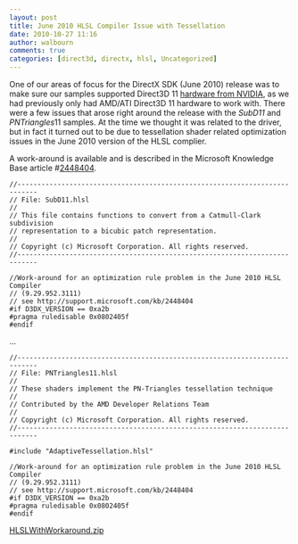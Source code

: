 ```yaml
---
layout: post
title: June 2010 HLSL Compiler Issue with Tessellation
date: 2010-10-27 11:16
author: walbourn
comments: true
categories: [direct3d, directx, hlsl, Uncategorized]
---
```

<p>One of our areas of focus for the DirectX SDK (June 2010) release was to make sure our samples supported Direct3D 11 <a href="http://blogs.msdn.com/b/chuckw/archive/2010/06/10/directx-11-hardware-vendor-differences.aspx" title="DirectX 11 Hardware Vendor Differences">hardware from NVIDIA</a>, as we had previously only had AMD/ATI Direct3D 11 hardware to work with.&nbsp;There were a few issues that arose right around the release with the <em>SubD11</em> and <em>PNTriangles</em>11<em> </em>samples. At the time we thought it was related to the driver, but in fact it turned out to be due to tessellation shader related optimization issues in the June 2010 version of the HLSL complier.</p>
<p>A work-around is available and is described in the Microsoft Knowledge Base article #<a href="http://support.microsoft.com/kb/2448404" title="2448404">2448404</a>.</p>
<p><code>//---------------------------------------------------------------------------<br />// File: SubD11.hlsl<br />//<br />// This file contains functions to convert from a Catmull-Clark subdivision<br />// representation to a bicubic patch representation.<br />//<br />// Copyright (c) Microsoft Corporation. All rights reserved.<br />//---------------------------------------------------------------------------<br /><br />//Work-around for an optimization rule problem in the June 2010 HLSL Compiler<br />// (9.29.952.3111)<br />// see http://support.microsoft.com/kb/2448404<br />#if D3DX_VERSION == 0xa2b<br />#pragma ruledisable 0x0802405f<br />#endif </code></p>
<p><code></code>... </p>
<p><code>//---------------------------------------------------------------------------<br />// File: PNTriangles11.hlsl<br />//<br />// These shaders implement the PN-Triangles tessellation technique<br />//<br />// Contributed by the AMD Developer Relations Team<br />//<br />// Copyright (c) Microsoft Corporation. All rights reserved.<br />//---------------------------------------------------------------------------<br /><br />#include "AdaptiveTessellation.hlsl"<br /><br />//Work-around for an optimization rule problem in the June 2010 HLSL Compiler<br />// (9.29.952.3111)<br />// see http://support.microsoft.com/kb/2448404<br />#if D3DX_VERSION == 0xa2b<br />#pragma ruledisable 0x0802405f<br />#endif</code></p>
<p><a href="https://msdnshared.blob.core.windows.net/media/MSDNBlogsFS/prod.evol.blogs.msdn.com/CommunityServer.Components.PostAttachments/00/10/08/16/51/HLSLWithWorkaround.zip" original-url="http://blogs.msdn.com/cfs-file.ashx/__key/communityserver-components-postattachments/00-10-08-16-51/HLSLWithWorkaround.zip">HLSLWithWorkaround.zip</a></p>
